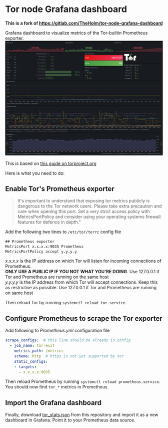 # Tor node Grafana dashboard

**This is a fork of https://gitlab.com/TheHolm/tor-node-grafana-dashboard**

Grafana dashboard to visualize metrics of the Tor-builtin Prometheus exporter.
![Dashboard](./dashboard.png)

This is based on [this guide on torproject.org](https://support.torproject.org/relay-operators/relay-bridge-overloaded/)<br>

Here is what you need to do:

## Enable Tor's Prometheus exporter
> It's important to understand that exposing tor metrics publicly is dangerous to the Tor network users. Please take extra precaution and care when opening this port. Set a very strict access policy with MetricsPortPolicy and consider using your operating systems firewall features for defence in depth."

Add the following two tines to `/etc/tor/torrc` config file

```text
## Prometheus exporter
MetricsPort x.x.x.x:9035 Prometheus
MetricsPortPolicy accept y.y.y.y
```

*x.x.x.x* is the IP address on which Tor will listen for incoming connections of Prometheus.<br>
**ONLY USE A PUBLIC IP IF YOU NOT WHAT YOU'RE DOING**. Use 127.0.0.1 if Tor and Prometheus are running on the same host<br>
*y.y.y.y* is the IP address from which Tor will accept connections. Keep this as restrictive as possible. Use 127.0.0.1 if Tor and Prometheus are running on same host


Then reload Tor by running `systemctl reload tor.service`.

## Configure Prometheus to scrape the Tor exporter
Add following to *Prometheus.yml* configuration file
```yaml
scrape_configs:  # this line should be already in config
  - job_name: tor-exit
    metrics_path: /metrics
    scheme: http  # https is not yet supported by tor
    static_configs:
    - targets:
      - x.x.x.x:9035
```

Then reload Prometheus by running `systemctl reload prometheus.service`. You should now find `tor_*` metrics in
Prometheus.

## Import the Grafana dashboard
Finally, download
[tor_stats.json](https://raw.githubusercontent.com/kunfoo/tor-grafana-dashboard/refs/heads/main/tor_stats.json) from this
repository and import it as a new dashboard in Grafana. Point it to your Prometheus data source.

